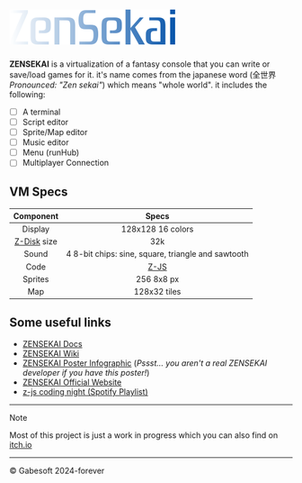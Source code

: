 # ![ZenSekai logo](/docs/img/wordmark.png)

**ZENSEKAI** is a virtualization of a fantasy console that you can write or save/load games for it. it's name comes from the japanese word (全世界 *Pronounced: "Zen sekai"*) which means "whole world". it includes the following: 
- [ ] A terminal
- [ ] Script editor
- [ ] Sprite/Map editor
- [ ] Music editor
- [ ] Menu (runHub)
- [ ] Multiplayer Connection

## VM Specs
|Component|Specs|
|:---:|:---:|
|Display|128x128 16 colors|
|[Z-Disk](/docs/z-disks.md) size|32k|
|Sound|4 8-bit chips: sine, square, triangle and sawtooth|
|Code|[Z-JS](/docs/z-js-coding.md)|
|Sprites|256 8x8 px|
|Map|128x32 tiles|

## Some useful links
- [ZENSEKAI Docs](/docs/)
- [ZENSEKAI Wiki](https://github.com/ZenSekai123/zensekai/wiki)
- [ZENSEKAI Poster Infographic](/docs/img/cheatsheet.png) (*Pssst... you aren't a real ZENSEKAI developer if you have this poster!*)
- [ZENSEKAI Official Website](https://gabethecat.neocities.org/zensekai)
- [z-js coding night (Spotify Playlist)](https://open.spotify.com/playlist/0LwG2yZSDk4vnmNsTMk7y4?si=V3wh1f0yS_eeU9Vpe7IrEw&pi=pvnMeQr5Tc-VT)

- - -
> [!NOTE]
> Most of this project is just a work in progress which you can also find on [itch.io](https://gabeitch.io/)
- - -
&copy; Gabesoft 2024-forever
